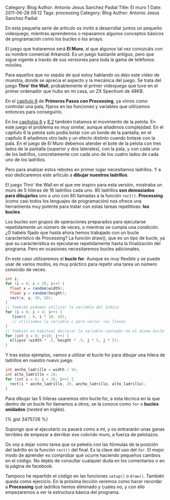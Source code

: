 Category: Blog
Author: Antonio Jesus Sanchez Padial
Title: El muro 1
Date: 2011-06-28 09:12
Tags: processing
Category: Blog
Author: Antonio Jesus Sanchez Padial

En esta pequeña serie de artículo os invito a desarrollar juntos un pequeño videojuego, mientras aprendemos o repasamos algunos conceptos básicos de programación como los bucles o los arrays.

El juego que trataremos será **El Muro**, al que algunos tal vez conozcáis con su nombre comercial Arkanoid. Es un juego bastante antiguo, pero que sigue vigente a través de sus versiones para toda la gama de teléfonos móviles.

Para aquellos que no sepáis de qué estoy hablando os dejo este vídeo de muestra, donde se aprecia el aspecto y la mecánica del juego. Se trata del juego **Thro' the Wall**, probablemente el primer videojuego que tuve en el primer ordenador que hubo en mi casa, un ZX Spectrum de 48KB.

En el [capítulo 8](http://www.escueladebits.com/content/cap%C3%ADtulo-8-interacci%C3%B3n-81-esquema-de-un-minijuego) de **Primeros Pasos con Processing**, ya vimos como controlar una pala, fijaros en las funciones y variables que utilizamos entonces para conseguirlo.

En los [capítulos 6](http://www.escueladebits.com/content/cap%C3%ADtulo-6-bota-bota-mi-pelota) y [8.2](http://www.escueladebits.com/content/cap%C3%ADtulo-8-din%C3%A1mica-82-leyes-del-juego) también tratamos el movimiento de la pelota. En este juego el problema es muy similar, aunque añadimos complejidad. En el capítulo 6 la pelota solo podía botar con un borde de la pantalla; en el capítulo 8 añadimos otro lado y un efecto distinto cuando botase con la pala. En el juego de El Muro debemos atender el bote de la pelota con tres lados de la pantalla (superior y dos laterales), con la pala, y con cada uno de los ladrillos, concretamente con cada uno de los cuatro lados de cada uno de los ladrillos.

Pero para analizar estos rebotes en primer lugar necesitamos ladrillos. Y a eso dedicaremos este artículo a **dibujar nuestros ladrillos**.

El juego Thro' the Wall en el que me inspiro para esta versión, mostraba un muro de 5 hileras de 16 ladrillos cada uno. 80 ladrillos **son demasiados para dibujarlos** uno a uno con 80 llamadas a la función `rect()`. **Processing** (como casi todos los lenguajes de programación) nos ofrece una herramienta muy potente para tratar con estas tareas repetitivas: **los bucles**.

<!-- more -->

Los bucles son grupos de operaciones preparados para ejecutarse repetidamente un número de veces, o mientras se cumpla una condición. ¿O habéis fijado que hasta ahora hemos trabajado con un bucle característico de Processing? La función draw(), que es un tipo de bucle, ya que su característica es ejecutarse repetidamente hasta la finalización del programa. Pero en ocasiones necesitaremos bucles adicionales.

En este caso utilizaremos el **bucle for**. Aunque es muy flexible y se puede usar de varios modos, es muy práctico para repetir una tarea  un número conocido de veces.

``` java
int i;
for (i = 0; i < 20; i++) { 
  float x = random(width);
  float y = random(height);
  rect(x, y, 20, 20); 
} 
// También podemos utilizar la variable del índice 
for (i = 0; i < 4; i++) {
   line(0 , 0, i * 10, 20);
   // utilizamos la variable i para variar las líneas 
} 
// También es habitual declarar la variable contador en el mismo bucle for 
for (int j = 0; j<10; j++) { 
  ellipse (width * .5, height * .5, j * 5, j * 5); 
}
``` 

Y tras estos ejemplos, vamos a utilizar el bucle for para dibujar una hilera de ladrillos en nuestro nuevo juego.


``` java
int ancho_ladrillo = width / 16; 
int alto_ladrillo = 10; 
for (int i = 0; i < 16; i++) { 
  rect(i * ancho_ladrillo, 20, ancho_ladrillo, alto_ladrillo); 
}
```

Para dibujar las 5 hileras usaremos otro bucle for, a esta técnica en la que dentro de un bucle for llamamos a otros, se la conoce como `for` o **bucles anidados** (*nested* en inglés).

{% gist 3475726 %}

Supongo que al ejecutarlo os pasará como a mí, y os entrararán unas ganas terribles de empezar a derribar ese colorido muro, a fuerza de pelotazos.

Os voy a dejar como tarea que os peleéis con las fórmulas de la posición del ladrillo en la función `rect()` del final. Es la clave del uso del `for`. El mejor modo de aprender es comprobar qué ocurre haciendo pequeños cambios en el código. No dejéis de consultar cualquier duda en los comentarios o en la página de facebook.

Tampoco he repartido el código en las funciones `setup()` o `draw()`. También queda como ejercicio. En la próxima lección veremos como hacer recordar a **Processing** qué ladrillos hemos eliminado y cuales no, y con ello empezaremos a ver la estructura básica del programa.

